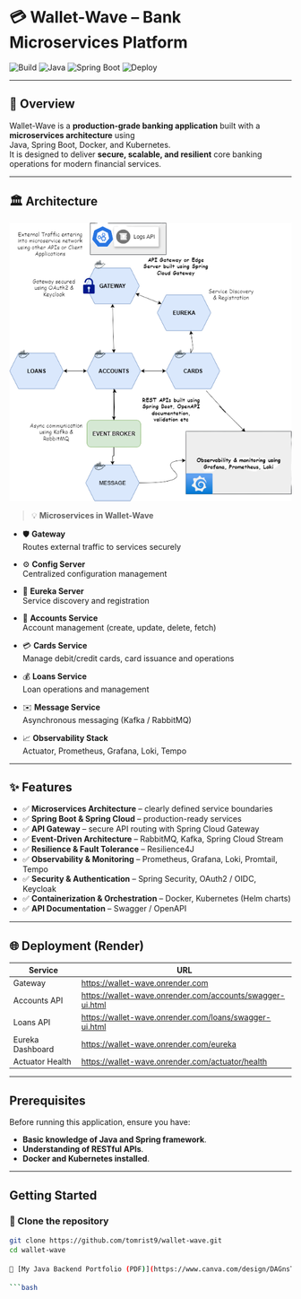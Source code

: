 # 💳 Wallet-Wave – Bank Microservices Platform

![Build](https://img.shields.io/github/actions/workflow/status/tomrist9/wallet-wave/ci.yml?branch=main)
![Java](https://img.shields.io/badge/Java-17%2B-blue)
![Spring Boot](https://img.shields.io/badge/Spring%20Boot-3-green)
![Deploy](https://img.shields.io/badge/Render-Deployed-success)

---

## 🏦 Overview

Wallet-Wave is a **production-grade banking application** built with a **microservices architecture** using  
Java, Spring Boot, Docker, and Kubernetes.  
It is designed to deliver **secure, scalable, and resilient** core banking operations for modern financial services.

---

## 🏛️ Architecture

![Architecture Diagram](screenshots/wallet-wave-architecture.png)

> 💡 **Microservices in Wallet-Wave**

- 🛡️ **Gateway**  
  Routes external traffic to services securely

- ⚙️ **Config Server**  
  Centralized configuration management

- 🔎 **Eureka Server**  
  Service discovery and registration

- 👤 **Accounts Service**  
  Account management (create, update, delete, fetch)

- 💳 **Cards Service**  
  Manage debit/credit cards, card issuance and operations

- 💰 **Loans Service**  
  Loan operations and management

- ✉️ **Message Service**  
  Asynchronous messaging (Kafka / RabbitMQ)

- 📈 **Observability Stack**  
  Actuator, Prometheus, Grafana, Loki, Tempo


---

## ✨ Features

- ✅ **Microservices Architecture** – clearly defined service boundaries  
- ✅ **Spring Boot & Spring Cloud** – production-ready services  
- ✅ **API Gateway** – secure API routing with Spring Cloud Gateway  
- ✅ **Event-Driven Architecture** – RabbitMQ, Kafka, Spring Cloud Stream  
- ✅ **Resilience & Fault Tolerance** – Resilience4J  
- ✅ **Observability & Monitoring** – Prometheus, Grafana, Loki, Promtail, Tempo  
- ✅ **Security & Authentication** – Spring Security, OAuth2 / OIDC, Keycloak  
- ✅ **Containerization & Orchestration** – Docker, Kubernetes (Helm charts)  
- ✅ **API Documentation** – Swagger / OpenAPI  

---

## 🌐 Deployment (Render)

| Service           | URL                                                                 |
|-------------------|---------------------------------------------------------------------|
| Gateway           | https://wallet-wave.onrender.com                                    |
| Accounts API      | https://wallet-wave.onrender.com/accounts/swagger-ui.html           |
| Loans API         | https://wallet-wave.onrender.com/loans/swagger-ui.html              |
| Eureka Dashboard  | https://wallet-wave.onrender.com/eureka                             |
| Actuator Health   | https://wallet-wave.onrender.com/actuator/health                    |

---

##  Prerequisites

Before running this application, ensure you have:

- **Basic knowledge of Java and Spring framework**.
- **Understanding of RESTful APIs**.
- **Docker and Kubernetes installed**.




---

##  Getting Started

### 🔹 Clone the repository
```bash
git clone https://github.com/tomrist9/wallet-wave.git
cd wallet-wave

📄 [My Java Backend Portfolio (PDF)](https://www.canva.com/design/DAGnsTlPI4E/YWJ12yjDBMzhRCY6rslQAQ/view?utm_content=DAGnsTlPI4E&utm_campaign=designshare&utm_medium=link2&utm_source=uniquelinks&utlId=hc0e2a8c572

```bash


